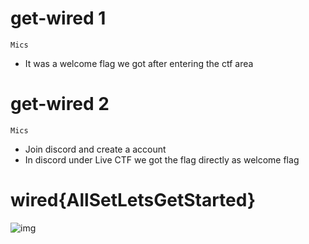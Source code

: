 # get-wired 1
`Mics`

- It was a welcome flag we got after entering the ctf area

# get-wired 2
`Mics`

- Join discord and create a account
- In discord under Live CTF we got the flag directly as welcome flag
# wired{AllSetLetsGetStarted}
  
  ![img](https://github.com/Sreehithavarma23/wired-ctf/blob/main/screenshots/WhatsApp%20Image%202023-08-28%20at%2011.30.25%20AM(1).jpeg)
